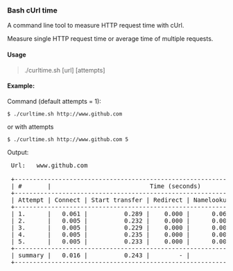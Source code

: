### Bash cUrl time

A command line tool to measure HTTP request time with cUrl.

Measure single HTTP request time or average time of multiple requests.

#### Usage

> ./curltime.sh [url] [attempts]

#### Example:

Command (default attempts = 1):

`$ ./curltime.sh http://www.github.com`

or with attempts

`$ ./curltime.sh http://www.github.com 5`

Output:

<pre>
 Url:	www.github.com

 +-----------------------------------------------------------------------------------+
 | #       |                           Time (seconds)                                |
 +-----------------------------------------------------------------------------------+
 | Attempt | Connect | Start transfer | Redirect | Namelookup | Pretransfer |  Total |
 +-----------------------------------------------------------------------------------+
 | 1.      |   0.061 |          0.289 |    0.000 |      0.061 |       0.061 |  0.290 |
 | 2.      |   0.005 |          0.232 |    0.000 |      0.004 |       0.005 |  0.232 |
 | 3.      |   0.005 |          0.229 |    0.000 |      0.004 |       0.005 |  0.229 |
 | 4.      |   0.005 |          0.235 |    0.000 |      0.004 |       0.005 |  0.236 |
 | 5.      |   0.005 |          0.233 |    0.000 |      0.004 |       0.005 |  0.234 |
 +-----------------------------------------------------------------------------------+
 | summary |   0.016 |          0.243 |        - |          - |           - |  0.244 |
 +-----------------------------------------------------------------------------------+
</pre>
